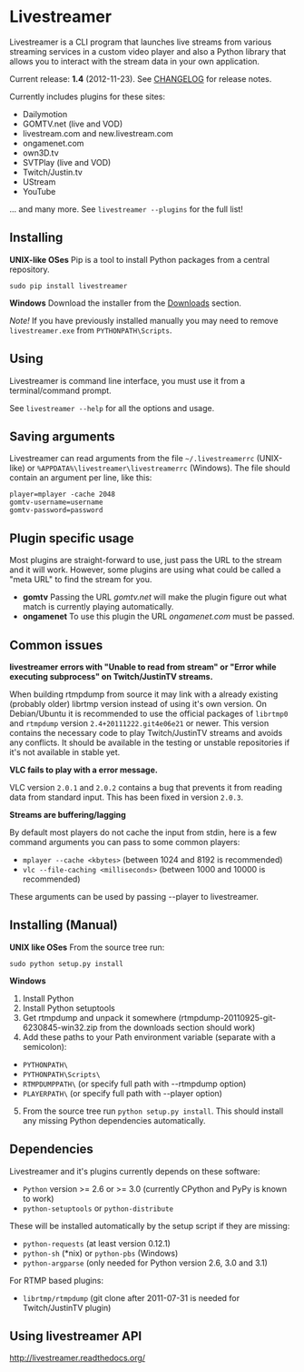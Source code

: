 Livestreamer
============
Livestreamer is a CLI program that launches live streams from various streaming
services in a custom video player and also a Python library that allows you to
interact with the stream data in your own application.

Current release: **1.4** (2012-11-23). See [CHANGELOG](https://github.com/chrippa/livestreamer/blob/master/CHANGELOG) for release notes.

Currently includes plugins for these sites:

* Dailymotion
* GOMTV.net (live and VOD)
* livestream.com and new.livestream.com
* ongamenet.com
* own3D.tv
* SVTPlay (live and VOD)
* Twitch/Justin.tv
* UStream
* YouTube

... and many more. See ```livestreamer --plugins``` for the full list!


Installing
---------------------------
**UNIX-like OSes**
Pip is a tool to install Python packages from a central repository.

    sudo pip install livestreamer

**Windows**
Download the installer from the [Downloads](https://github.com/chrippa/livestreamer/downloads) section.

*Note!* If you have previously installed manually you may need to remove ```livestreamer.exe``` from ```PYTHONPATH\Scripts```.


Using
-----
Livestreamer is command line interface, you must use it from a terminal/command prompt.

See ```livestreamer --help``` for all the options and usage.


Saving arguments
--------------------------------
Livestreamer can read arguments from the file ```~/.livestreamerrc``` (UNIX-like) or ```%APPDATA%\livestreamer\livestreamerrc``` (Windows).
The file should contain an argument per line, like this:

    player=mplayer -cache 2048
    gomtv-username=username
    gomtv-password=password


Plugin specific usage
---------------------
Most plugins are straight-forward to use, just pass the URL to the stream and it will work.
However, some plugins are using what could be called a "meta URL" to find the stream for you.

* **gomtv** Passing the URL *gomtv.net* will make the plugin figure out what match is currently playing automatically.
* **ongamenet** To use this plugin the URL *ongamenet.com* must be passed. 


Common issues
-------------
**livestreamer errors with "Unable to read from stream" or "Error while executing subprocess" on Twitch/JustinTV streams.**

When building rtmpdump from source it may link with a already existing (probably older) librtmp version instead of using it's
own version. On Debian/Ubuntu it is recommended to use the official packages of ```librtmp0``` and ```rtmpdump``` version
```2.4+20111222.git4e06e21``` or newer. This version contains the necessary code to play Twitch/JustinTV streams and
avoids any conflicts. It should be available in the testing or unstable repositories if it's not available in stable yet.

**VLC fails to play with a error message.**

VLC version ```2.0.1``` and ```2.0.2``` contains a bug that prevents it from reading data from standard input.
This has been fixed in version ```2.0.3```.

**Streams are buffering/lagging**

By default most players do not cache the input from stdin, here is a few command arguments you can pass to some common players:

* ```mplayer --cache <kbytes>``` (between 1024 and 8192 is recommended)
* ```vlc --file-caching <milliseconds>``` (between 1000 and 10000 is recommended)

These arguments can be used by passing --player to livestreamer.


Installing (Manual)
---------------------------------

**UNIX like OSes** From the source tree run:

    sudo python setup.py install

**Windows**

1. Install Python
2. Install Python setuptools
3. Get rtmpdump and unpack it somewhere (rtmpdump-20110925-git-6230845-win32.zip from the downloads section should work)
4. Add these paths to your Path environment variable (separate with a semicolon):
 * ```PYTHONPATH\```
 * ```PYTHONPATH\Scripts\```
 * ```RTMPDUMPPATH\``` (or specify full path with --rtmpdump option)
 * ```PLAYERPATH\``` (or specify full path with --player option)
5. From the source tree run ```python setup.py install```.
This should install any missing Python dependencies automatically.


Dependencies
------------
Livestreamer and it's plugins currently depends on these software:

* ```Python``` version >= 2.6 or >= 3.0 (currently CPython and PyPy is known to work)
* ```python-setuptools``` or ```python-distribute```

These will be installed automatically by the setup script if they are missing:
* ```python-requests``` (at least version 0.12.1)
* ```python-sh``` (*nix) or ```python-pbs``` (Windows)
* ```python-argparse``` (only needed for Python version 2.6, 3.0 and 3.1)

For RTMP based plugins:
* ```librtmp/rtmpdump``` (git clone after 2011-07-31 is needed for Twitch/JustinTV plugin)


Using livestreamer API
-------------------------------

http://livestreamer.readthedocs.org/

